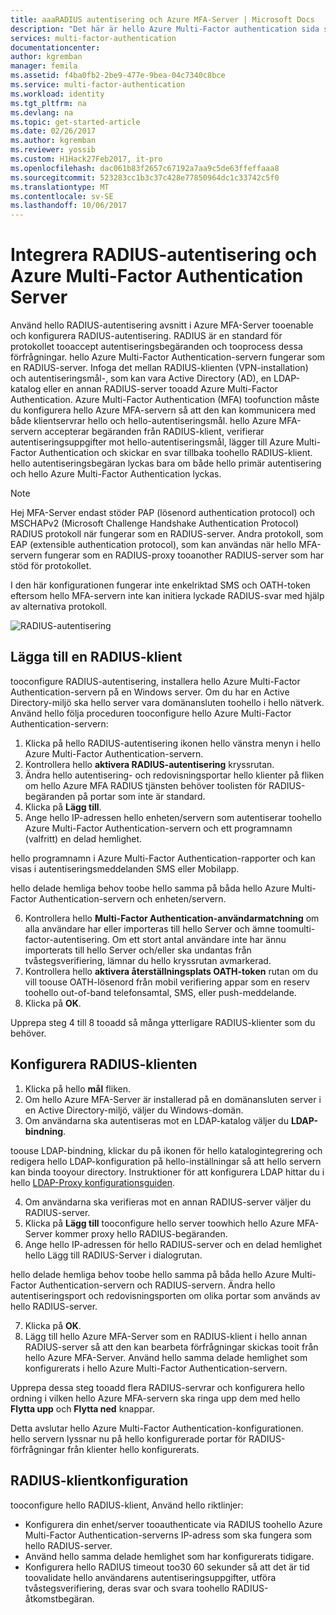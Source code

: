 ```yaml
---
title: aaaRADIUS autentisering och Azure MFA-Server | Microsoft Docs
description: "Det här är hello Azure Multi-Factor authentication sida som hjälper distribuera RADIUS-autentisering och Azure Multi-Factor Authentication-servern."
services: multi-factor-authentication
documentationcenter: 
author: kgremban
manager: femila
ms.assetid: f4ba0fb2-2be9-477e-9bea-04c7340c8bce
ms.service: multi-factor-authentication
ms.workload: identity
ms.tgt_pltfrm: na
ms.devlang: na
ms.topic: get-started-article
ms.date: 02/26/2017
ms.author: kgremban
ms.reviewer: yossib
ms.custom: H1Hack27Feb2017, it-pro
ms.openlocfilehash: dac061b83f2657c67192a7aa9c5de63ffeffaaa8
ms.sourcegitcommit: 523283cc1b3c37c428e77850964dc1c33742c5f0
ms.translationtype: MT
ms.contentlocale: sv-SE
ms.lasthandoff: 10/06/2017
---
```

# <a name="integrate-radius-authentication-with-azure-multi-factor-authentication-server"></a>Integrera RADIUS-autentisering och Azure Multi-Factor Authentication Server
Använd hello RADIUS-autentisering avsnitt i Azure MFA-Server tooenable och konfigurera RADIUS-autentisering. RADIUS är en standard för protokollet tooaccept autentiseringsbegäranden och tooprocess dessa förfrågningar. hello Azure Multi-Factor Authentication-servern fungerar som en RADIUS-server. Infoga det mellan RADIUS-klienten (VPN-installation) och autentiseringsmål-, som kan vara Active Directory (AD), en LDAP-katalog eller en annan RADIUS-server tooadd Azure Multi-Factor Authentication. Azure Multi-Factor Authentication (MFA) toofunction måste du konfigurera hello Azure MFA-servern så att den kan kommunicera med både klientservrar hello och hello-autentiseringsmål. hello Azure MFA-servern accepterar begäranden från RADIUS-klient, verifierar autentiseringsuppgifter mot hello-autentiseringsmål, lägger till Azure Multi-Factor Authentication och skickar en svar tillbaka toohello RADIUS-klient. hello autentiseringsbegäran lyckas bara om både hello primär autentisering och hello Azure Multi-Factor Authentication lyckas.

> [!NOTE]
> Hej MFA-Server endast stöder PAP (lösenord authentication protocol) och MSCHAPv2 (Microsoft Challenge Handshake Authentication Protocol) RADIUS protokoll när fungerar som en RADIUS-server.  Andra protokoll, som EAP (extensible authentication protocol), som kan användas när hello MFA-servern fungerar som en RADIUS-proxy tooanother RADIUS-server som har stöd för protokollet.
>
> I den här konfigurationen fungerar inte enkelriktad SMS och OATH-token eftersom hello MFA-servern inte kan initiera lyckade RADIUS-svar med hjälp av alternativa protokoll.

![RADIUS-autentisering](./media/multi-factor-authentication-get-started-server-rdg/radius.png)

## <a name="add-a-radius-client"></a>Lägga till en RADIUS-klient
tooconfigure RADIUS-autentisering, installera hello Azure Multi-Factor Authentication-servern på en Windows server. Om du har en Active Directory-miljö ska hello server vara domänansluten toohello i hello nätverk. Använd hello följa proceduren tooconfigure hello Azure Multi-Factor Authentication-servern:

1. Klicka på hello RADIUS-autentisering ikonen hello vänstra menyn i hello Azure Multi-Factor Authentication-servern.
2. Kontrollera hello **aktivera RADIUS-autentisering** kryssrutan.
3. Ändra hello autentisering- och redovisningsportar hello klienter på fliken om hello Azure MFA RADIUS tjänsten behöver toolisten för RADIUS-begäranden på portar som inte är standard.
4. Klicka på **Lägg till**.
5. Ange hello IP-adressen hello enheten/servern som autentiserar toohello Azure Multi-Factor Authentication-servern och ett programnamn (valfritt) en delad hemlighet.

  hello programnamn i Azure Multi-Factor Authentication-rapporter och kan visas i autentiseringsmeddelanden SMS eller Mobilapp.

  hello delade hemliga behov toobe hello samma på båda hello Azure Multi-Factor Authentication-servern och enheten/servern.

6. Kontrollera hello **Multi-Factor Authentication-användarmatchning** om alla användare har eller importeras till hello Server och ämne toomulti-factor-autentisering. Om ett stort antal användare inte har ännu importerats till hello Server och/eller ska undantas från tvåstegsverifiering, lämnar du hello kryssrutan avmarkerad.
7. Kontrollera hello **aktivera återställningsplats OATH-token** rutan om du vill toouse OATH-lösenord från mobil verifiering appar som en reserv toohello out-of-band telefonsamtal, SMS, eller push-meddelande.
8. Klicka på **OK**.

Upprepa steg 4 till 8 tooadd så många ytterligare RADIUS-klienter som du behöver.

## <a name="configure-your-radius-client"></a>Konfigurera RADIUS-klienten

1. Klicka på hello **mål** fliken.
2. Om hello Azure MFA-Server är installerad på en domänansluten server i en Active Directory-miljö, väljer du Windows-domän.
3. Om användarna ska autentiseras mot en LDAP-katalog väljer du **LDAP-bindning**.

  toouse LDAP-bindning, klickar du på ikonen för hello katalogintegrering och redigera hello LDAP-konfiguration på hello-inställningar så att hello servern kan binda tooyour directory. Instruktioner för att konfigurera LDAP hittar du i hello [LDAP-Proxy konfigurationsguiden](multi-factor-authentication-get-started-server-ldap.md).

4. Om användarna ska verifieras mot en annan RADIUS-server väljer du RADIUS-server.
5. Klicka på **Lägg till** tooconfigure hello server toowhich hello Azure MFA-Server kommer proxy hello RADIUS-begäranden.
6. Ange hello IP-adressen för hello RADIUS-server och en delad hemlighet hello Lägg till RADIUS-Server i dialogrutan.

  hello delade hemliga behov toobe hello samma på båda hello Azure Multi-Factor Authentication-servern och RADIUS-servern. Ändra hello autentiseringsport och redovisningsporten om olika portar som används av hello RADIUS-server.

7. Klicka på **OK**.
8. Lägg till hello Azure MFA-Server som en RADIUS-klient i hello annan RADIUS-server så att den kan bearbeta förfrågningar skickas tooit från hello Azure MFA-Server. Använd hello samma delade hemlighet som konfigurerats i hello Azure Multi-Factor Authentication-servern.

Upprepa dessa steg tooadd flera RADIUS-servrar och konfigurera hello ordning i vilken hello Azure MFA-servern ska ringa upp dem med hello **Flytta upp** och **Flytta ned** knappar.

Detta avslutar hello Azure Multi-Factor Authentication-konfigurationen. hello servern lyssnar nu på hello konfigurerade portar för RADIUS-förfrågningar från klienter hello konfigurerats.   

## <a name="radius-client-configuration"></a>RADIUS-klientkonfiguration
tooconfigure hello RADIUS-klient, Använd hello riktlinjer:

* Konfigurera din enhet/server tooauthenticate via RADIUS toohello Azure Multi-Factor Authentication-serverns IP-adress som ska fungera som hello RADIUS-server.
* Använd hello samma delade hemlighet som har konfigurerats tidigare.
* Konfigurera hello RADIUS timeout too30 60 sekunder så att det är tid toovalidate hello användarens autentiseringsuppgifter, utföra tvåstegsverifiering, deras svar och svara toohello RADIUS-åtkomstbegäran.
